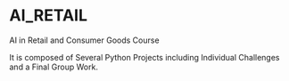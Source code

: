 # AI_RETAIL
AI in Retail and Consumer Goods Course

It is composed of Several Python Projects including Individual Challenges and a Final Group Work. 
